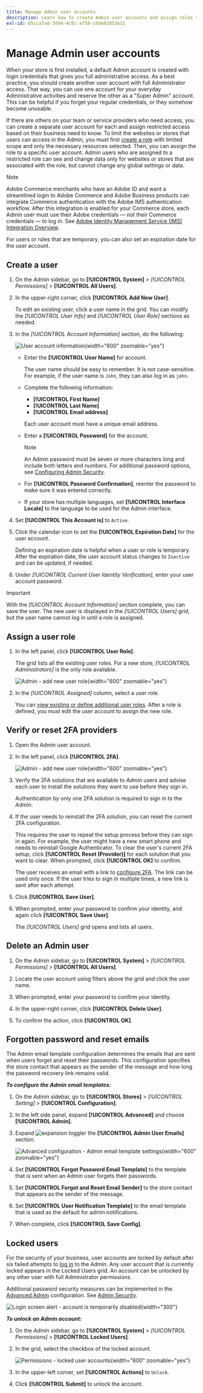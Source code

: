 ```yaml
---
title: Manage Admin user accounts
description: Learn how to create Admin user accounts and assign roles to grant permissions to Admin functions.
exl-id: 65cca7a8-3d44-4c8c-a758-c0de03d53e11
---
```

# Manage Admin user accounts

When your store is first installed, a default Admin account is created with login credentials that gives you full administrative access. As a best practice, you should create another user account with full Administrator access. That way, you can use one account for your everyday Administrative activities and reserve the other as a "Super Admin" account. This can be helpful if you forget your regular credentials, or they somehow become unusable.

If there are others on your team or service providers who need access, you can create a separate user account for each and assign restricted access based on their business need to know. To limit the websites or stores that users can access in the Admin, you must first [create a role](permissions-user-roles.md) with limited scope and only the necessary resources selected. Then, you can assign the role to a specific user account. Admin users who are assigned to a restricted role can see and change data only for websites or stores that are associated with the role, but cannot change any global settings or data.

>[!NOTE]
>
>Adobe Commerce merchants who have an Adobe ID and want a streamlined login to Adobe Commerce and Adobe Business products can integrate Commerce authentication with the Adobe IMS authentication workflow. After this integration is enabled for your Commerce store, each Admin user must use their Adobe credentials — not their Commerce credentials — to log in. See [Adobe Identity Management Service (IMS) Integration Overview](https://experienceleague.adobe.com/docs/commerce-admin/start/admin/ims/adobe-ims-integration-overview.html).

For users or roles that are temporary, you can also set an expiration date for the user account.

<!--  update this to a better info-graphic ![User types for your Admin](./assets/merchant-admin-users.png) -->

## Create a user

1. On the _Admin_ sidebar, go to **[!UICONTROL System]** > _[!UICONTROL Permissions]_ > **[!UICONTROL All Users]**.

1. In the upper-right corner, click **[!UICONTROL Add New User]**.

   To edit an existing user, click a user name in the grid. You can modify the _[!UICONTROL User Info]_ and _[!UICONTROL User Role]_ sections as needed.

1. In the _[!UICONTROL Account Information]_ section, do the following:

   ![User account information](./assets/permissions-user-new.png){width="600" zoomable="yes"}

   - Enter the **[!UICONTROL User Name]** for account.

      The user name should be easy to remember. It is not case-sensitive. For example, if the user name is `John`, they can also log in as `john`.

   - Complete the following information:

      - **[!UICONTROL First Name]**
      - **[!UICONTROL Last Name]**
      - **[!UICONTROL Email address]**

      Each user account must have a unique email address.

   - Enter a **[!UICONTROL Password]** for the account.

      >[!NOTE]
      >
      >An Admin password must be seven or more characters long and include both letters and numbers. For additional password options, see [Configuring Admin Security](security-admin.md).

   - For **[!UICONTROL Password Confirmation]**, reenter the password to make sure it was entered correctly.

   - If your store has multiple languages, set **[!UICONTROL Interface Locale]** to the language to be used for the Admin interface.

1. Set **[!UICONTROL This Account is]** to `Active`.

1. Click the calendar icon to set the **[!UICONTROL Expiration Date]** for the user account.

   Defining an expiration date is helpful when a user or role is temporary. After the expiration date, the user account status changes to `Inactive` and can be updated, if needed.

1. Under _[!UICONTROL Current User Identity Verification]_, enter your user account password.

>[!IMPORTANT]
>
>With the _[!UICONTROL Account Information]_ section complete, you can save the user. The new user is displayed in the _[!UICONTROL Users]_ grid, but the user name cannot log in until a role is assigned.

## Assign a user role

1. In the left panel, click **[!UICONTROL User Role]**.

   The grid lists all the existing user roles. For a new store, _[!UICONTROL Administrators]_ is the only role available.

   ![Admin - add new user role](./assets/permissions-user-roles.png){width="600" zoomable="yes"}

1. In the _[!UICONTROL Assigned]_ column, select a user role.

   You can [view existing or define additional user roles](permissions-user-roles.md). After a role is defined, you must edit the user account to assign the new role.

## Verify or reset 2FA providers

1. Open the Admin user account.

1. In the left panel, click **[!UICONTROL 2FA]**.

   ![Admin - add new user role](./assets/permissions-user-2fa.png){width="600" zoomable="yes"}

1. Verify the 2FA solutions that are available to _Admin_ users and advise each user to install the solutions they want to use before they sign in.

   Authentication by only one 2FA solution is required to sign in to the _Admin_.

1. If the user needs to reinstall the 2FA solution, you can reset the current 2FA configuration.

   This requires the user to repeat the setup process before they can sign in again. For example, the user might have a new smart phone and needs to reinstall Google Authenticator. To clear the user's current 2FA setup, click **[!UICONTROL Reset (Provider)]** for each solution that you want to clear. When prompted, click **[!UICONTROL OK]** to confirm.

   The user receives an email with a link to [configure 2FA](security-two-factor-authentication.md). The link can be used only once. If the user tries to sign in multiple times, a new link is sent after each attempt.

1. Click **[!UICONTROL Save User]**.

1. When prompted, enter your password to confirm your identity, and again click **[!UICONTROL Save User]**.

   The _[!UICONTROL Users]_ grid opens and lists all users.

## Delete an Admin user

1. On the _Admin_ sidebar, go to **[!UICONTROL System]** > _[!UICONTROL Permissions]_ > **[!UICONTROL All Users]**.

1. Locate the user account using filters above the grid and click the user name.

1. When prompted, enter your password to confirm your identity.

1. In the upper-right corner, click **[!UICONTROL Delete User]**.

1. To confirm the action, click **[!UICONTROL OK]**.

## Forgotten password and reset emails

The Admin email template configuration determines the emails that are sent when users forget and reset their passwords. This configuration specifies the store contact that appears as the sender of the message and how long the password recovery link remains valid.

**_To configure the Admin email templates:_**

1. On the _Admin_ sidebar, go to **[!UICONTROL Stores]** > _[!UICONTROL Setting]_ > **[!UICONTROL Configuration]**.

1. In the left side panel, expand **[!UICONTROL Advanced]** and choose **[!UICONTROL Admin]**.

1. Expand ![expansion toggler](../assets/icon-display-expand.png) the **[!UICONTROL Admin User Emails]** section.

   ![Advanced configuration - Admin email template settings](../configuration-reference/advanced/assets/admin-admin-user-emails.png){width="600" zoomable="yes"}

1. Set **[!UICONTROL Forgot Password Email Template]** to the template that is sent when an Admin user forgets their passwords.

1. Set **[!UICONTROL Forgot and Reset Email Sender]** to the store contact that appears as the sender of the message.

1. Set **[!UICONTROL User Notification Template]** to the email template that is used as the default for admin notifications.

1. When complete, click **[!UICONTROL Save Config]**.

## Locked users

For the security of your business, user accounts are locked by default after six failed attempts to [log in](../getting-started/admin-signin.md) to the Admin. Any user account that is currently locked appears in the Locked Users grid. An account can be unlocked by any other user with full Administrator permissions.

Additional password security measures can be implemented in the [Advanced Admin](../configuration-reference/advanced/admin.md#security) configuration. See [Admin Security](security-admin.md).

![Login screen alert - account is temporarily disabled](./assets/admin-login-locked-out-message.png){width="300"}

**_To unlock an Admin account:_**

1. On the _Admin_ sidebar, go to **[!UICONTROL System]** > _[!UICONTROL Permissions]_ > **[!UICONTROL Locked Users]**.

1. In the grid, select the checkbox of the locked account.

   ![Permissions - locked user accounts](./assets/permissions-locked-users-grid.png){width="600" zoomable="yes"}

1. In the upper-left corner, set **[!UICONTROL Actions]** to `Unlock`.

1. Click **[!UICONTROL Submit]** to unlock the account.
